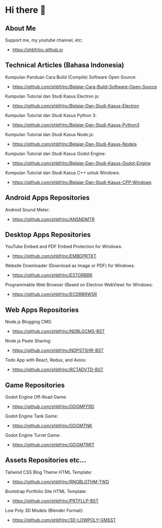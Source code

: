 # Hi there 👋

## About Me

Support me, my youtube channel, etc:

- https://shbfrlnc.github.io

## Technical Articles (Bahasa Indonesia)

Kumpulan Panduan Cara Build (Compile) Software Open Source:

- https://github.com/shbfrlnc/Belajar-Cara-Build-Software-Open-Source

Kumpulan Tutorial dan Studi Kasus Electron js:

- https://github.com/shbfrlnc/Belajar-Dan-Studi-Kasus-Electron

Kumpulan Tutorial dan Studi Kasus Python 3:

- https://github.com/shbfrlnc/Belajar-Dan-Studi-Kasus-Python3

Kumpulan Tutorial dan Studi Kasus Node.js:

- https://github.com/shbfrlnc/Belajar-Dan-Studi-Kasus-Nodejs

Kumpulan Tutorial dan Studi Kasus Godot Engine:

- https://github.com/shbfrlnc/Belajar-Dan-Studi-Kasus-Godot-Engine

Kumpulan Tutorial dan Studi Kasus C++ untuk Windows:

- https://github.com/shbfrlnc/Belajar-Dan-Studi-Kasus-CPP-Windows

## Android Apps Repositories

Android Sound Meter:

- https://github.com/shbfrlnc/ANSNDMTR

## Desktop Apps Repositories

YouTube Embed and PDF Embed Protection for Windows:

- https://github.com/shbfrlnc/EMBDPRTKT

Website Downloader (Download as Image or PDF) for Windows:

- https://github.com/shbfrlnc/ESTGRBBR

Programmable Web Browser (Based on Electron WebView) for Windows:

- https://github.com/shbfrlnc/ECDRBRWSR

## Web Apps Repositories

Node.js Blogging CMS:

- https://github.com/shbfrlnc/NDBLGCMS-BST

Node.js Paste Sharing:

- https://github.com/shbfrlnc/NDPSTSHR-BST

Todo App with React, Redux, and Axios: 

- https://github.com/shbfrlnc/RCTADVTD-BST

## Game Repositories

Godot Engine Off-Road Game:

- https://github.com/shbfrlnc/GDGMFFRD

Godot Engine Tank Game:

- https://github.com/shbfrlnc/GDGMTNK

Godot Engine Turret Game:

- https://github.com/shbfrlnc/GDGMTRRT

## Assets Repositories etc...

Tailwind CSS Blog Theme HTML Template: 

- https://github.com/shbfrlnc/RNGBLGTHM-TWD

Bootstrap Portfolio Site HTML Template: 

- https://github.com/shbfrlnc/PRTFLLP-BST

Low Poly 3D Models (Blender Format):

- https://github.com/shbfrlnc/3D-LOWPOLY-GMSST
